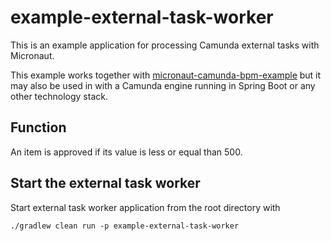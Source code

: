 # example-external-task-worker

This is an example application for processing Camunda external tasks with Micronaut.

This example works together with [micronaut-camunda-bpm-example](../micronaut-camunda-bpm-example/README.md)
but it may also be used in with a Camunda engine running in Spring Boot or any other
technology stack.

## Function

An item is approved if its value is less or equal than 500.

## Start the external task worker

Start external task worker application from the root directory with

`./gradlew clean run -p example-external-task-worker`
